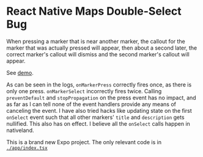 # React Native Maps Double-Select Bug

When pressing a marker that is near another marker, the callout for the marker that was actually pressed will appear, then about a second later, the correct marker's callout will dismiss and the second marker's callout will appear.

See [demo](./demo.mov).

As can be seen in the logs, `onMarkerPress` correctly fires once, as there is only one press. `onMarkerSelect` incorrectly fires twice. Calling `preventDefault` and `stopPropagation` on the press event has no impact, and as far as I can tell none of the event handlers provide any means of canceling the event. I have also tried hacks like updating state on the first `onSelect` event such that all other markers' `title` and `description` gets nullified. This also has on effect. I believe all the `onSelect` calls happen in nativeland.

This is a brand new Expo project. The only relevant code is in [`./app/index.tsx`](./app/index.tsx)
